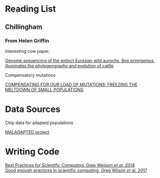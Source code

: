 # Reading List



Chillingham
------------


### From Helen Griffin

Interesting cow paper.

[Genome sequencing of the extinct Eurasian wild aurochs, Bos primigenius, illuminates the phylogeography and evolution of cattle ](http://www.genomebiology.com/2015/16/1/234)

Compensatory mutations

[COMPENSATING FOR OUR LOAD OF MUTATIONS: FREEZING THE MELTDOWN OF SMALL POPULATIONS](http://onlinelibrary.wiley.com/doi/10.1111/j.0014-3820.2000.tb00693.x/abstract)


# Data Sources

Chip data for adapted populations

[MALADAPTED project](http://mega.bioanth.cam.ac.uk/data_access.html)


# Writing Code

[Best Practices for Scientific Computing.  Grep Weilson *et al.* 2014](https://doi.org/10.1371/journal.pbio.1001745)  
[Good enough practices in scientific computing, Greg Wilson *et al.*  2017](https://journals.plos.org/ploscompbiol/article?id=10.1371/journal.pcbi.1005510)

